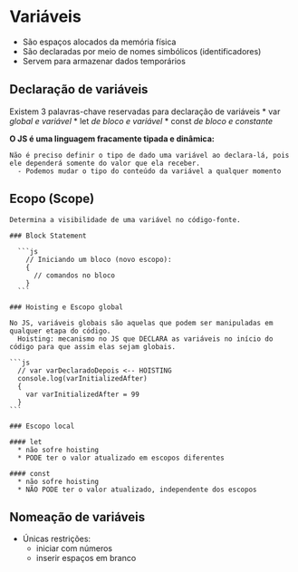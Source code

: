 # Variáveis

  * São espaços alocados da memória física
  * São declaradas por meio de nomes simbólicos (identificadores)
  * Servem para armazenar dados temporários
  

  ## Declaração de variáveis

  Existem 3 palavras-chave reservadas para declaração de variáveis
    * var *global e variável*
    * let *de bloco e variável*
    * const *de bloco e constante*

  **O JS é uma linguagem fracamente tipada e dinâmica:**

    Não é preciso definir o tipo de dado uma variável ao declara-lá, pois ele dependerá somente do valor que ela receber.
      - Podemos mudar o tipo do conteúdo da variável a qualquer momento


  ## Ecopo (Scope)

    Determina a visibilidade de uma variável no código-fonte.

    ### Block Statement

      ```js
        // Iniciando um bloco (novo escopo):
        {
          // comandos no bloco
        }
      ```
    
    ### Hoisting e Escopo global
    
    No JS, variáveis globais são aquelas que podem ser manipuladas em qualquer etapa do código.
      Hoisting: mecanismo no JS que DECLARA as variáveis no início do código para que assim elas sejam globais.

    ```js
      // var varDeclaradoDepois <-- HOISTING
      console.log(varInitializedAfter)
      {
        var varInitializedAfter = 99 
      }
    ```

    ### Escopo local

    #### let
      * não sofre hoisting
      * PODE ter o valor atualizado em escopos diferentes

    #### const
      * não sofre hoisting
      * NÃO PODE ter o valor atualizado, independente dos escopos


  ## Nomeação de variáveis

  - Únicas restrições:
    * iniciar com números
    * inserir espaços em branco